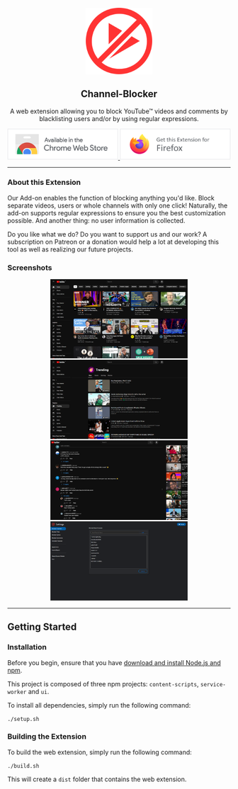 <p align="center"><img src="images/CB_icon.svg" width="150"></p>

<h2 align="center"><b>Channel-Blocker</b></h2>

<p align="center">A web extension allowing you to block YouTube™ videos and comments by blacklisting users and/or by using regular expressions.</p>

<p align="center">
    <a href="https://chromewebstore.google.com/detail/channel-blocker/nfkmalbckemmklibjddenhnofgnfcdfp">
        <img src="assets/chrome-webstore.png" width="250">
    </a>
    <a href="https://addons.mozilla.org/en-US/firefox/addon/youtube-cleaner/">
        <img src="assets/firefox.png" width="250">
    </a>
</p>

---

### About this Extension

Our Add-on enables the function of blocking anything you'd like. Block separate videos, users or whole channels with only one click! Naturally, the add-on supports regular expressions to ensure you the best customization possible. And another thing: no user information is collected.

Do you like what we do? Do you want to support us and our work? A subscription on Patreon or a donation would help a lot at developing this tool as well as realizing our future projects.

### Screenshots

<p align="center">
    <img src="assets/screenshot-1.png" width="310">
    <img src="assets/screenshot-2.png" width="310">
    <img src="assets/screenshot-3.png" width="310">
    <img src="assets/screenshot-4.png" width="310">
</p>

---

## Getting Started

### Installation

Before you begin, ensure that you have [download and install Node.js and npm](https://nodejs.org/en/download/).

This project is composed of three npm projects: `content-scripts`, `service-worker` and `ui`.

To install all dependencies, simply run the following command:

```
./setup.sh
```

### Building the Extension

To build the web extension, simply run the following command:

```
./build.sh
```

This will create a `dist` folder that contains the web extension.
